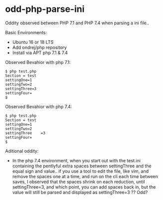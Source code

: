 # odd-php-parse-ini

Oddity observed between PHP 7.1 and PHP 7.4 when parsing a ini file.. 

Basic Environments:
* Ubuntu 16 or 18 LTS
* Add ondrej/php repository
* Install via APT php 7.1 & 7.4

Observed Bevahior with php 7.1:
```
$ php test.php
Section = test
settingOne=1
settingTwo=2
settingThree=3
settingFour=
$
```

Observed Bevahior with php 7.4:
```
$ php test.php
Section = test
settingOne=1
settingTwo=2
settingThree    =3
settingFour=
$ 
```

Aditional oddity:
* In the php 7.4 environment, when you start out with the test.ini containing the pentlyful extra spaces between settingThree and the equal sign and value..  if you use a tool to edit the file, like vim, and remove the spaces one at a time, and run on the cli each time between saves, I observed that the spaces shrink on each reduction, until settingThree=3, and which point, you can add spaces back in, but the value will still be parsed and displayed as settingThree=3 ?? Odd?
